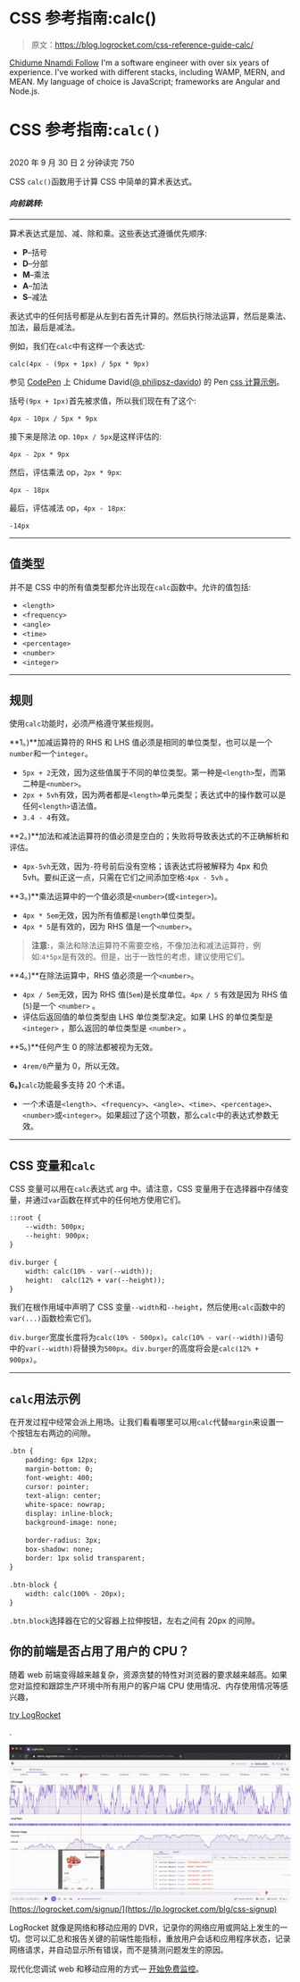 # CSS 参考指南:calc() 

> 原文：<https://blog.logrocket.com/css-reference-guide-calc/>

[Chidume Nnamdi Follow](https://blog.logrocket.com/author/chidumennamdi/) I'm a software engineer with over six years of experience. I've worked with different stacks, including WAMP, MERN, and MEAN. My language of choice is JavaScript; frameworks are Angular and Node.js.

# CSS 参考指南:`calc()`

## 

2020 年 9 月 30 日 2 分钟读完 750

CSS `calc()`函数用于计算 CSS 中简单的算术表达式。

#### *向前跳转:*

* * *

算术表达式是加、减、除和乘。这些表达式遵循优先顺序:

*   **P**–括号
*   **D**–分部
*   **M**–乘法
*   **A**–加法
*   **S**–减法

表达式中的任何括号都是从左到右首先计算的。然后执行除法运算，然后是乘法、加法，最后是减法。

例如，我们在`calc`中有这样一个表达式:

```
calc(4px - (9px + 1px) / 5px * 9px)
```

参见 [CodePen](https://codepen.io) 上 Chidume David([@ philipsz-davido](https://codepen.io/philipsz-davido))
的 Pen [css 计算示例](https://codepen.io/philipsz-davido/pen/XWdqmpy)。

括号`(9px + 1px)`首先被求值，所以我们现在有了这个:

```
4px - 10px / 5px * 9px
```

接下来是除法 op. `10px / 5px`是这样评估的:

```
4px - 2px * 9px
```

然后，评估乘法 op，`2px * 9px`:

```
4px - 18px
```

最后，评估减法 op，`4px - 18px`:

```
-14px
```

* * *

## 值类型

并不是 CSS 中的所有值类型都允许出现在`calc`函数中。允许的值包括:

*   `<length>`
*   `<frequency>`
*   `<angle>`
*   `<time>`
*   `<percentage>`
*   `<number>`
*   `<integer>`

* * *

## 规则

使用`calc`功能时，必须严格遵守某些规则。

**1。)**加减运算符的 RHS 和 LHS 值必须是相同的单位类型，也可以是一个`number`和一个`integer`。

*   `5px + 2`无效，因为这些值属于不同的单位类型。第一种是`<length>`型，而第二种是`<number>`。
*   `2px + 5vh`有效，因为两者都是`<length>`单元类型；表达式中的操作数可以是任何`<length>`语法值。
*   `3.4 - 4`有效。

**2。)**加法和减法运算符的值必须是空白的；失败将导致表达式的不正确解析和评估。

*   `4px-5vh`无效，因为`-`符号前后没有空格；该表达式将被解释为 4px 和负 5vh。要纠正这一点，只需在它们之间添加空格:`4px - 5vh` 。

**3。)**乘法运算中的一个值必须是`<number>`(或`<integer>`)。

*   `4px * 5em`无效，因为所有值都是`length`单位类型。
*   `4px * 5`是有效的，因为 RHS 值是一个`<number>`。

> **注意:**，乘法和除法运算符不需要空格，不像加法和减法运算符，例如:`4*5px`是有效的。但是，出于一致性的考虑，建议使用它们。

**4。)**在除法运算中，RHS 值必须是一个`<number>`。

*   `4px / 5em`无效，因为 RHS 值(`5em`)是长度单位。`4px / 5` 有效是因为 RHS 值(`5`)是一个 `<number>` 。
*   评估后返回值的单位类型由 LHS 单位类型决定。如果 LHS 的单位类型是`<integer>` ，那么返回的单位类型是 `<number>` 。

**5。)**任何产生 0 的除法都被视为无效。

*   `4rem/0`产量为 0，所以无效。

**6。)**`calc`功能最多支持 20 个术语。

*   一个术语是`<length>`、`<frequency>`、`<angle>`、`<time>`、`<percentage>`、`<number>`或`<integer>`。如果超过了这个项数，那么`calc`中的表达式参数无效。

* * *

## CSS 变量和`calc`

CSS 变量可以用在`calc`表达式 arg 中。请注意，CSS 变量用于在选择器中存储变量，并通过`var`函数在样式中的任何地方使用它们。

```
::root {
    --width: 500px;
    --height: 900px;
}

div.burger {
    width: calc(10% - var(--width));
    height:  calc(12% + var(--height));
}
```

我们在根作用域中声明了 CSS 变量`--width`和`--height`，然后使用`calc`函数中的`var(...)`函数检索它们。

`div.burger`宽度长度将为`calc(10% - 500px)`。`calc(10% - var(--width))`语句中的`var(--width)`将替换为`500px`。`div.burger`的高度将会是`calc(12% + 900px)`。

* * *

## `calc`用法示例

在开发过程中经常会派上用场。让我们看看哪里可以用`calc`代替`margin`来设置一个按钮左右两边的间隙。

```
.btn {
    padding: 6px 12px;
    margin-bottom: 0;
    font-weight: 400;
    cursor: pointer;
    text-align: center;
    white-space: nowrap;
    display: inline-block;
    background-image: none;

    border-radius: 3px;
    box-shadow: none;
    border: 1px solid transparent;
}

.btn-block {
    width: calc(100% - 20px);
}
```

`.btn.block`选择器在它的父容器上拉伸按钮，左右之间有 20px 的间隙。

## 你的前端是否占用了用户的 CPU？

随着 web 前端变得越来越复杂，资源贪婪的特性对浏览器的要求越来越高。如果您对监控和跟踪生产环境中所有用户的客户端 CPU 使用情况、内存使用情况等感兴趣，

[try LogRocket](https://lp.logrocket.com/blg/css-signup)

.

[![LogRocket Dashboard Free Trial Banner](img/dacb06c713aec161ffeaffae5bd048cd.png)](https://lp.logrocket.com/blg/css-signup)[https://logrocket.com/signup/](https://lp.logrocket.com/blg/css-signup)

LogRocket 就像是网络和移动应用的 DVR，记录你的网络应用或网站上发生的一切。您可以汇总和报告关键的前端性能指标，重放用户会话和应用程序状态，记录网络请求，并自动显示所有错误，而不是猜测问题发生的原因。

现代化您调试 web 和移动应用的方式— [开始免费监控](https://lp.logrocket.com/blg/css-signup)。